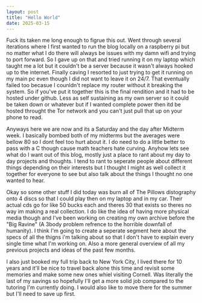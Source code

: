 ```yaml
---
layout: post
title: "Hello World"
date: 2025-03-15
---
```

Fuck its taken me long enough to figrue this out. Went through several iterations where I first wanted to run the blog locally on a raspberry pi but no matter what I do there will always be issues with my damn wifi and trying to port forward. So I gave up on that and tried running it on my laptop which taught me a lot but it couldn't be a server because it wasn't always hooked up to the internet. Finally caving I resorted to just trying to get it running on my main pc even though I did not want to leave it on 24/7. That eventually failed too becasue I counldn't replace my router without it breaking the system. So if you've put it together this is the final rendition and it had to be hosted under github. Less as self sustaining as my own server so it could be taken down or whatever but if I wanted complete power then itd be hosted throught the Tor network and you can't just pull that up on your phone to read. 

Anyways here we are now and its a Saturday and the day after Midterm week. I basically bombed both of my midterms but the averages were bellow 80 so I dont feel too hurt about it. I do need to do a little better to pass with a C though cause math teachers hate curving. Anyhow lets see what do I want out of this blog, mostly just a place to rant about my day to day projects and thoughts. I tend to rant to seperate people about different things depending on their interests but I thought I might as well collect it together for everyone to see but also talk about the things I thought no one wanted to hear. 

Okay so some other stuff I did today was burn all of The Pillows distography onto 4 discs so that I could play then on my laptop and in my car. Their actual cds go for like 50 bucks each and theres 30 that exists so theres no way im making a real collection. I do like the idea of having more physical media though and I've been working on creating my own archive before the "Big Ravine" (A 3body problem refrence to the horrible downfall of humanity). I think I'm going to create a seperate segment here about the specs of all the thigns i'm talking about so that I don't have to explain every single time what I'm working on. Also a more general overview of all my previous projects and ideas of the past few months.  

I also just booked my full trip back to New York City, I lived there for 10 years and it'll be nice to travel back alone this time and revisit some memories and make some new ones whiel visiting Cornell. Was literally the last of my savings so hopefully I'll get a more solid job compared to the tutoring I'm currently doing. I would also like to move there for the summer but I'll need to save up first. 
